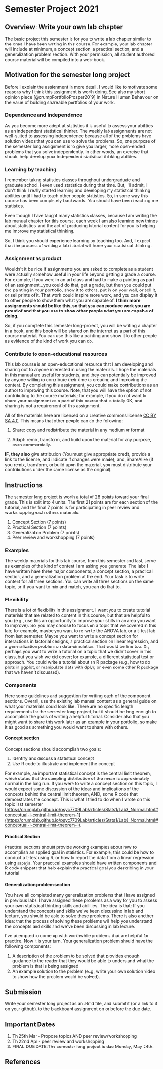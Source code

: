 

# Semester Project 2021
 
## Overview: Write your own lab chapter 

The basic project this semester is for you to write a lab chapter similar to the ones I have been writing in this course. For example, your lab chapter will include at minimum, a concept section, a practical section, and a generalization problem section. With your permission, all student authored course material will be compiled into a web-book.
 
## Motivation for the semester long project

Before I explain the assignment in more detail, I would like to motivate some reasons why I think this assignment is worth doing. See also my short opinion piece [@crumpPortfolioProsper2019] in Nature Human Behaviour on the value of building shareable portfolios of your work.

### Dependence and Independence

As you become more adept at statistics it is useful to assess your abilities as an independent statistical thinker. The weekly lab assignments are not well-suited to assessing independence because all of the problems have solution videos that you can use to solve the problems. So, one purpose of the semester long assignment is to give you larger, more open-ended problems that you solve independently. In other words, an exercise that should help develop your independent statistical thinking abilities.

### Learning by teaching

I remember taking statistics classes throughout undergraduate and graduate school. I even used statistics during that time. But, I'll admit, I don't think I really started learning and developing my statistical thinking abilities until I had to teach other people statistics. So, in some way this course has been completely backwards. You should have been teaching me statistics. 

Even though I have taught many statistics classes, because I am writing the lab manual chapter for this course, each week I am also learning new things about statistics, and the act of producing tutorial content for you is helping me improve my statistical thinking.

So, I think you should experience learning by teaching too. And, I expect that the process of writing a lab tutorial will  hone your statistical thinking.

### Assignment as product

Wouldn't it be nice if assignments you are asked to complete as a student were actually somehow useful in your life beyond getting a grade a course. For example, if you were in an art class and had to make a painting as part of an assignment...you could do that, get a grade, but then you could put the painting in your portfolio, show it to others, put in on your wall, or sell it, or sell prints of it. That work could inspire more work, and you can display it to other people to show them what you are capable of. **I think more assignments should be like this, so that you can produce work you are proud of and that you use to show other people what you are capable of doing**.

So, if you complete this semester long-project, you will be writing a chapter in a book, and this book will be shared on the internet as a part of this course material. You can use this like a painting and show it to other people as evidence of the kind of work you can do.

### Contribute to open-educational resources

This lab course is an open-educational resource that I am developing and sharing out to anyone interested in using the materials. I hope the materials in this manual are useful for students, and they can potentially be improved by anyone willing to contribute their time to creating and improving the content. By completing this assignment, you could make contributions as an author to improving this course. Note, that you will have the option of not contributing to the course materials; for example, if you do not want to share your assignment as a part of this course that is totally OK, and sharing is not a requirement of this assignment.

All of the materials here are licensed on a creative commons license [CC BY SA 4.0](https://creativecommons.org/licenses/by-sa/4.0/). This means that other people can do the following:

1. Share: copy and redistribute the material in any medium or format

2. Adapt: remix, transform, and build upon the material
for any purpose, even commercially.

**IF, they also** give attribution (You must give appropriate credit, provide a link to the license, and indicate if changes were made); and, ShareAlike (if you remix, transform, or build upon the material, you must distribute your contributions under the same license as the original).

## Instructions

The semester long project is worth a total of 28 points toward your final grade. This is split into 4 units. The first 21 points are for each section of the tutorial, and the final 7 points is for participating in peer review and workshopping each others materials.

1. Concept Section (7 points)
2. Practical Section (7 points)
3. Generalization Problem (7 points)
4. Peer review and workshopping (7 points)

### Examples

The weekly materials for this lab course, from this semester and last, serve as examples of the kind of content I am asking you generate. The labs I have written have three major components, a concept section, a practical section, and a generalization problem at the end. Your task is to write content for all three sections. You can write all three sections on the same topic, or if you want to mix and match, you can do that to.

### Flexibility

There is a lot of flexibility in this assignment. I want you to create tutorial materials that are related to content in this course, but that are helpful to you (e.g., use this an opportunity to improve your skills in an area you want to improve). So, you may choose to focus on a topic that we covered in this lab; for example, maybe you want to re-write the ANOVA lab, or a t-test lab from last semester. Maybe you want to write a concept section for interactions in factorial designs, a practical section on linear regression, and a generalization problem on data-simulation. That would be fine too. Or, perhaps you want to write a tutorial on a topic that we didn't cover in this class, but you wish we did cover; for example, a different statistical test or approach. You could write a tutorial about an R package (e.g., how to do plots in ggplot, or manipulate data with dplyr, or even some other R package that we haven't discussed).

### Components

Here some guidelines and suggestion for writing each of the component sections. Overall, use the existing lab manual content as a general guide on what your materials could look like. There are no specific length requirements for the semester long project, but it should be long enough to accomplish the goals of writing a helpful tutorial. Consider also that you might want to share this work later as an example in your portfolio, so make it as good as something you would want to share with others.

#### Concept section

Concept sections should accomplish two goals:

1. Identify and discuss a statistical concept
2. Use R code to illustrate and implement the concept

For example, an important statistical concept is the central limit theorem, which states that the sampling distribution of the mean is approximately normal in the long run. If you were to write a concept section on this topic, I would expect some discussion of the ideas and implications of the concepts behind the central limit theorem, AND, some R code that demonstrates the concept. This is what I tried to do when I wrote on this topic last semester [https://crumplab.github.io/psyc7709Lab/articles/Stats1/Lab8_Normal.html#conceptual-i-central-limit-theorem-1](https://crumplab.github.io/psyc7709Lab/articles/Stats1/Lab8_Normal.html#conceptual-i-central-limit-theorem-1).

#### Practical Section

Practical sections should provide working examples about how to accomplish an applied goal in statistics. For example, this could be how to conduct a t-test using R, or how to report the data from a linear regression using `papaja`. Your practical examples should have written components and R code snippets that help explain the practical goal you describing in your tutorial

#### Generalization problem section

You have all completed many generalization problems that I have assigned in previous labs. I have assigned these problems as a way for you to assess your own statistical thinking skills and abilities. The idea is that: If you understand the concepts and skills we've been discussing in lab and lecture, you should be able to solve these problems. There is also another idea: that the process of solving these problems will help you understand the concepts and skills and we've been discussing in lab lecture. 

I've attempted to come up with worthwhile problems that are helpful for practice. Now it is your turn. Your generalization problem should have the following components:

1. A description of the problem to be solved that provides enough guidance to the reader that they would be able to understand what the problem is that is being assigned
2. An example solution to the problem (e..g, write your own solution video to show how the problem would be solved).

## Submission

Write your semester long project as an .Rmd file, and submit it (or a link to it on your github), to the blackboard assignment on or before the due date.

## Important Dates

1. Th 25th Mar - Propose topics AND peer review/workshopping
2. Th 22nd Apr - peer review and workshopping	
3. FINAL DUE DATE:The semester long project is due Monday, May 24th. 
 
## References
